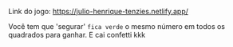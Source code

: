 Link do jogo:
https://julio-henrique-tenzies.netlify.app/

Você tem que 'segurar' `fica verde` o mesmo número em todos os quadrados para ganhar.
E cai confetti kkk